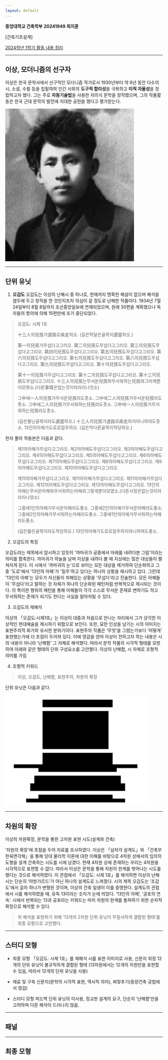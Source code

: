 ```yaml
---
layout: default
---
```


**중앙대학교 건축학부**
**20241949 최지훈**

[건축기초설계]  

[2024학년 1학기 활동 내용 정리](./another-page.html)


* * *

## 이상, 모더니즘의 선구자

 이상은 한국 문학사에서 선구적인 모더니즘 작가로서 1930년부터 약 6년 동안 다수의 시, 소설, 수필 등을 집필하여 인간 사회의 **도구적 합리성**을 극복하고 **미적 자율성**을 정랍하고자 했다. 그는 주로 **자동기술법**을 사용한 자의식 문학을 창작했으며, 그의 작품활동은 한국 근대 문학의 발전에 지대한 공헌을 했다고 평가받는다.

![이상](https://github.com/sssb1402/architect/blob/master/assets/images/sang.png)


* * *

## 단위 유닛

1. **오감도**
 오감도는 이상의 난해시 중 하나로, 현재까지 명확한 해설이 없으며 해석을 염두에 두고 창작을 한 것인지조차 의심이 갈 정도로 난해한 작품이다. 1934년 7월 24일부터 8월 8일까지 조선중앙일보에 연재되었으며, 원래 30편을 계획했으나 독자들의 항의에 의해 15편만에 조기 중단되었다. 
 
> 오감도: 시제 1호
> 
> 十三人의兒孩가道路로疾走하오.
> (길은막달은골목이適當하오.)
> 
> 第一의兒孩가무섭다고그리오.
> 第二의兒孩도무섭다고그리오.
> 第三의兒孩도무섭다고그리오.
> 第四의兒孩도무섭다고그리오.
> 第五의兒孩도무섭다고그리오.
> 第六의兒孩도무섭다고그리오.
> 第七의兒孩도무섭다고그리오.
> 第八의兒孩도무섭다고그리오.
> 第九의兒孩도무섭다고그리오.
> 第十의兒孩도무섭다고그리오.
> 
> 第十一의兒孩가무섭다고그리오.
> 第十二의兒孩도무섭다고그리오.
> 第十三의兒孩도무섭다고그리오.
> 十三人의兒孩는무서운兒孩와무서워하는兒孩와그러케뿐이모혓소.(다른事情은업는것이차라리나앗소)
> 
> 그中에一人의兒孩가무서운兒孩라도좃소.
> 그中에二人의兒孩가무서운兒孩라도좃소.
> 그中에二人의兒孩가무서워하는兒孩라도좃소.
> 그中에一人의兒孩가무서워하는兒孩라도좃소.
> 
> (길은뚤닌골목이라도適當하오.)
> 十三人의兒孩가道路로疾走하지아니하야도좃소.
> 13인의아해가도로로질주하오.
> (길은막다른골목이적당하오.)

한자 풀아 적용본은 다음과 같다.

> 제1의아해가무섭다고그리오.
> 제2의아해도무섭다고그리오.
> 제3의아해도무섭다고그리오.
> 제4의아해도무섭다고그리오.
> 제5의아해도무섭다고그리오.
> 제6의아해도무섭다고그리오.
> 제7의아해도무섭다고그리오.
> 제8의아해도무섭다고그리오.
> 제9의아해도무섭다고그리오.
> 제10의아해도무섭다고그리오.
> 
> 제11의아해가무섭다고그리오.
> 제11의아해가무섭다고그리오.
> 제11의아해가무섭다고그리오.
> 제12의아해도무섭다고그리오.
> 제13의아해도무섭다고그리오.
> 13인의아해는무서운아해와무서워하는아해와그렇게뿐이모였소.(다른사정은없는것이차라리나았소)
> 
> 그중에1인의아해가무서운아해라도좋소.
> 그중에2인의아해가무서운아해라도좋소.
> 그중에2인의아해가무서워하는아해라도좋소.
> 그중에1인의아해가무서워하는아해라도좋소.
> 
> (길은뚫린골목이라도적당하오.)
> 13인의아해가도로로질주하지아니하여도좋소.

2. 오감도의 특징

 오감도라는 제목에서 암시하고 있듯이 '까마귀가 공중에서 아래를 내려다본 그림'이라는 의미를 함축한다. 까마귀가 하늘을 날며 지상을 내려다 볼 때 지상에는 많은 대상들이 펼쳐지게 된다. 이 시에서 '까마귀의 눈'으로 보이는 모든 대상을 제거하여 단순화하고 그 중 '도로'에서 '13인의 아해'가 '질주'하고 있다는 하나의 상황을 제시하고 있다. 그런데 '13인의 아해'는 모두가 자신들이 처해있는 상황을 '무섭다'라고 진술한다. 모든 아해들이 '무섭다'라고 말하는 것 자체가 하나의 단순화된 패턴처럼 반복적으로 제시되는 것이다. 이 특이한 행위의 패턴을 통해 아해들이 각각 스스로 무서운 존재로 변하기도 하고 무서워하는 존재가 되기도 한다는 사실을 알아차릴 수 있다.

3. 오감도의 재해석

이상의 「오감도:시제1호」는 이상이 대중과 처음으로 만나는 자리에서 그가 샹각한 이상적인 현대예술을 제시하기 위함으로 보인다. 또한, 묘한 인상을 남기는 시의 이미지는 표현주의적 화가와 유사한 분위기이다. 
 표현주의 작품은 ‘무엇’을 그렸는가보다 ‘어떻게’ 표현했는가에 더 초점이 두어져 있다. 이에 영감을 얻어 이상이 전하고자 하는 내용은 시의 내용이 아니라 ‘난해함’ 그 자체로 해석했다. 따라서 문학 작품의 시각적 형태를 모방하여 아래와 같은 형태의 단위 구성요소를 고안했다.
 이상의 난해함, 시 자체로 조형적 의미를 가짐
 
4. 조형적 키워드


> 이상, 오감도, 난해함, 표현주의, 차원의 확장

단위 유닛은 다음과 같다.

![단위유닛](https://github.com/sssb1402/architect/blob/master/assets/images/%EB%8B%A8%EC%9C%84%20%EC%9C%A0%EB%8B%9B.png)

* * *

## 차원의 확장

이상의 차원확장, 문학을 통한 고차원 표현 시도(설계와 건축)

‘차원의 확장’에 초점을 두어 자료를 조사하였다. 이상은 「삼차각 설계도」와 「건축무한육면각체」을 통해 당대 물리학 이론에 대한 이해를 바탕으로 4차원 상에서의 임의의 도형을 설계 건축하는 시도를 시에 남겼다. 현재 4차원 상에 존재하는 우리는 4차원을 시각적으로 표현할 수 없다. 따라서 이상은 문학을 통해 차원의 한계를 벗어나는 시도를 했다는 것으로 해석하였다.
 이 관점에서 「오감도: 시제 1호」를 해석하면 이상의 난해시는 단순히 ‘아방가르드’가 아닌 하나의 설계도로 느껴졌다. 시의 제목 오감도는 ‘조감도’에서 글자 하나가 변형된 것이며, 이상의 건축 일생이 이를 증명한다. 설계도의 관점에서 시를 해석하였을 때, 유독 13이라는 숫자가 눈에 띄었다. ‘13인의 아해’, ‘공포의 연속’. 시에서 반복되는 13과 공포라는 키워드는 마치 차원의 한계를 돌파하기 위한 순차적 확장으로 해석할 수 있다.

> 위 해석을 표현하기 위해 ‘13개의 2차원 단위 유닛이 무질서하게 결합된 형태’를 최종 모형으로 고안했다.

* * *

## 스터디 모형

* 최종 모형
「오감도: 시제 1호」를 재해석
시를 표현 이미지로 사용, 신문지 외장
12개의 단위 유닛이 불규칙하게 결합된 형태
(13차원에서는 12개의 차원만을 표현할 수 있음, 따라서 12개의 단위 유닛을 사용)

* 재료 및 구축
  신문지(문학의 시각적 표현, 역사적 의미), 짜맞추기(동양건축 공법에서 영감)

* 스터디 모형 피드백
단위 유닛의 미사용, 정교한 설계의 요구, 단순히 ‘난해함’만을 고려하며 다른 해석이 드러나지 않음.

* * *

## 패널 

* * *

## 최종 모형


